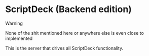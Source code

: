 # ScriptDeck (Backend edition)

> [!WARNING]
> None of the shit mentioned here or anywhere else is even close to implemented

This is the server that drives all ScriptDeck functionality.
